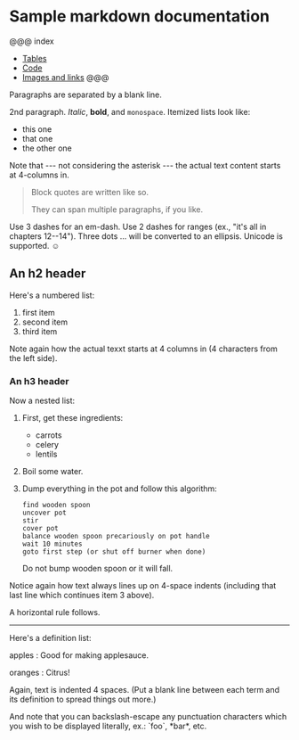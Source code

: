 Sample markdown documentation
=============================

@@@ index
 - [Tables](tables.md)
 - [Code](code.md)
 - [Images and links](links.md)
@@@

Paragraphs are separated by a blank line.

2nd paragraph. *Italic*, **bold**, and `monospace`. Itemized lists
look like:

  * this one
  * that one
  * the other one

Note that --- not considering the asterisk --- the actual text
content starts at 4-columns in.

> Block quotes are
> written like so.
>
> They can span multiple paragraphs,
> if you like.

Use 3 dashes for an em-dash. Use 2 dashes for ranges (ex., "it's all
in chapters 12--14"). Three dots ... will be converted to an ellipsis.
Unicode is supported. ☺

An h2 header
------------

Here's a numbered list:

 1. first item
 2. second item
 3. third item

Note again how the actual texxt starts at 4 columns in (4 characters
from the left side).

### An h3 header ###

Now a nested list:

 1. First, get these ingredients:

      * carrots
      * celery
      * lentils

 2. Boil some water.

 3. Dump everything in the pot and follow
    this algorithm:

        find wooden spoon
        uncover pot
        stir
        cover pot
        balance wooden spoon precariously on pot handle
        wait 10 minutes
        goto first step (or shut off burner when done)

    Do not bump wooden spoon or it will fall.

Notice again how text always lines up on 4-space indents (including
that last line which continues item 3 above).

A horizontal rule follows.

***

Here's a definition list:

apples
  : Good for making applesauce.

oranges
  : Citrus!

Again, text is indented 4 spaces. (Put a blank line between each
term and  its definition to spread things out more.)

And note that you can backslash-escape any punctuation characters
which you wish to be displayed literally, ex.: \`foo\`, \*bar\*, etc.
